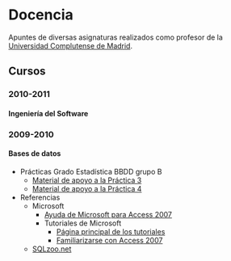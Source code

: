 # Docencia

Apuntes de diversas asignaturas realizados como profesor de la [Universidad Complutense de Madrid](https://ucm.es/).

## Cursos

### 2010-2011

#### Ingeniería del Software

### 2009-2010

#### Bases de datos

- Prácticas Grado Estadística BBDD grupo B
  - [Material de apoyo a la Práctica 3](cursos/2009_2010/BBDD_estadistica/prac3-apoyo-juanrh.pdf)
  - [Material de apoyo a la Práctica 4](cursos/2009_2010/BBDD_estadistica/prac4-apoyo-juanrh.pdf)
- Referencias
  - Microsoft
    - [Ayuda de Microsoft para Access 2007](http://office.microsoft.com/es-es/access/FX100646913082.aspx?CTT=96)
    - Tutoriales de Microsoft
      - [Página principal de los tutoriales](http://office.microsoft.com/es-es/training/FX100565003082.aspx)
      - [Familiarizarse con Access 2007](http://office.microsoft.com/training/training.aspx?AssetID=RC101933203082)
  - [SQLzoo.net](http://sqlzoo.net/)
